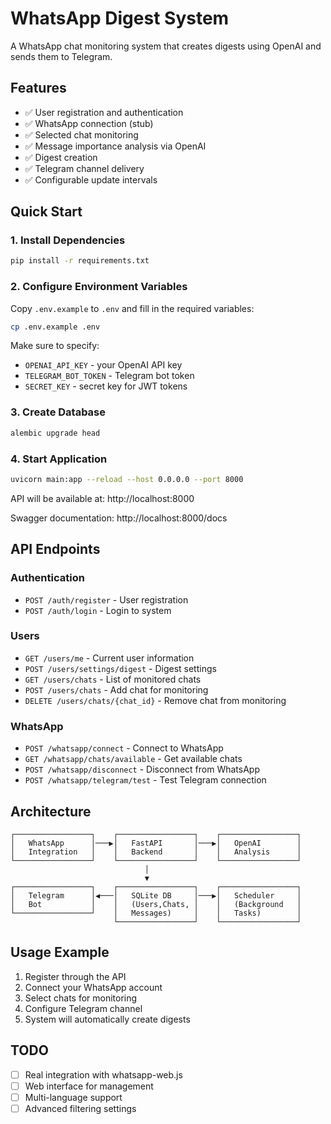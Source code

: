 # WhatsApp Digest System

A WhatsApp chat monitoring system that creates digests using OpenAI and sends them to Telegram.

## Features

- ✅ User registration and authentication
- ✅ WhatsApp connection (stub)
- ✅ Selected chat monitoring
- ✅ Message importance analysis via OpenAI
- ✅ Digest creation
- ✅ Telegram channel delivery
- ✅ Configurable update intervals

## Quick Start

### 1. Install Dependencies

```bash
pip install -r requirements.txt
```

### 2. Configure Environment Variables

Copy `.env.example` to `.env` and fill in the required variables:

```bash
cp .env.example .env
```

Make sure to specify:
- `OPENAI_API_KEY` - your OpenAI API key
- `TELEGRAM_BOT_TOKEN` - Telegram bot token
- `SECRET_KEY` - secret key for JWT tokens

### 3. Create Database

```bash
alembic upgrade head
```

### 4. Start Application

```bash
uvicorn main:app --reload --host 0.0.0.0 --port 8000
```

API will be available at: http://localhost:8000

Swagger documentation: http://localhost:8000/docs

## API Endpoints

### Authentication
- `POST /auth/register` - User registration
- `POST /auth/login` - Login to system

### Users
- `GET /users/me` - Current user information
- `POST /users/settings/digest` - Digest settings
- `GET /users/chats` - List of monitored chats
- `POST /users/chats` - Add chat for monitoring
- `DELETE /users/chats/{chat_id}` - Remove chat from monitoring

### WhatsApp
- `POST /whatsapp/connect` - Connect to WhatsApp
- `GET /whatsapp/chats/available` - Get available chats
- `POST /whatsapp/disconnect` - Disconnect from WhatsApp
- `POST /whatsapp/telegram/test` - Test Telegram connection

## Architecture

```
┌─────────────────┐    ┌─────────────────┐    ┌─────────────────┐
│   WhatsApp      │───▶│   FastAPI       │───▶│   OpenAI        │
│   Integration   │    │   Backend       │    │   Analysis      │
└─────────────────┘    └─────────────────┘    └─────────────────┘
                              │
                              ▼
┌─────────────────┐    ┌─────────────────┐    ┌─────────────────┐
│   Telegram      │◀───│   SQLite DB     │───▶│   Scheduler     │
│   Bot           │    │   (Users,Chats, │    │   (Background   │
└─────────────────┘    │   Messages)     │    │   Tasks)        │
                       └─────────────────┘    └─────────────────┘
```

## Usage Example

1. Register through the API
2. Connect your WhatsApp account
3. Select chats for monitoring
4. Configure Telegram channel
5. System will automatically create digests

## TODO

- [ ] Real integration with whatsapp-web.js
- [ ] Web interface for management
- [ ] Multi-language support
- [ ] Advanced filtering settings
